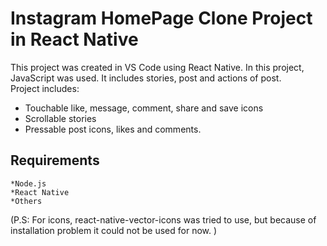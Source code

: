 # Instagram HomePage Clone Project in React Native
This project was created in VS Code using React Native. 
In this project, JavaScript was used. It includes stories, post and 
actions of post.   
Project includes:  
  * Touchable like, message, comment, share and save icons
  * Scrollable stories
  * Pressable post icons, likes and comments.
  ## Requirements
    *Node.js
    *React Native
    *Others
  
 (P.S: For icons, react-native-vector-icons was tried to use, but because of installation problem it 
 could not be used for now. )
